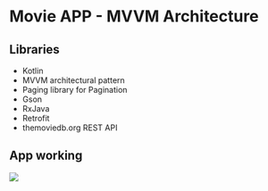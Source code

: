 # Movie APP - MVVM Architecture

## Libraries

 - Kotlin
 - MVVM architectural pattern
 - Paging library for Pagination
 - Gson
 - RxJava
 - Retrofit
 - themoviedb.org REST API

## App working

![](screens/mvvm.gif)
